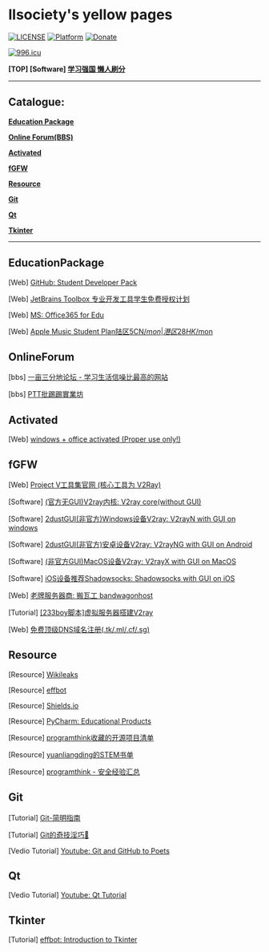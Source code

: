 # llsociety's yellow pages

[![LICENSE](https://img.shields.io/badge/license-CC0--1.0-green.svg)](LICENSE)
[![Platform](https://img.shields.io/badge/platform-win%20%7C%20osx%20%7C%20android%20%7C%20ios-lightgrey.svg)]()
[![Donate](https://img.shields.io/badge/Coffee-fee-ff69b4.svg)](https://www.paypal.me/dolor059)

<a href="https://996.icu"><img src="https://img.shields.io/badge/link-996.icu-red.svg" alt="996.icu"></a>

**[TOP] [Software] [学习强国 懒人刷分](https://github.com/fuck-xuexiqiangguo/Fuck-XueXiQiangGuo)**

______

## Catalogue:

__[Education Package](#EducationPackage)__

__[Online Forum(BBS)](#OnlineForum)__

__[Activated](#Activated)__

__[fGFW](#fGFW)__

__[Resource](#Resource)__

__[Git](#Git)__

__[Qt](#Qt)__

__[Tkinter](#Tkinter)__

__________

## EducationPackage

[Web] [GitHub: Student Developer Pack](https://education.github.com/pack)

[Web] [JetBrains Toolbox 专业开发工具学生免费授权计划](https://www.jetbrains.com/zh/student/)

[Web] [MS: Office365 for Edu](https://products.office.com/en-us/student/office-in-education?tab=students)

[Web] [Apple Music Student Plan陆区5CN$/mon|港区28HK$/mon](https://www.myunidays.com/CN/zh-CN/partners/applemusic/view/online)

## OnlineForum

[bbs] [一亩三分地论坛 - 学习生活信噪比最高的网站](https://www.1point3acres.com/bbs/)

[bbs] [PTT批踢踢實業坊](https://www.ptt.cc/bbs/index.html)

## Activated

[Web] [windows + office activated (Proper use only!)](https://v0v.bid/)

## fGFW

[Web] [Project V工具集官网 (核心工具为 V2Ray)](https://www.v2ray.com/)

[Software] [(官方无GUI)V2ray内核: V2ray core(without GUI)](https://github.com/v2ray/v2ray-core)

[Software] [2dustGUI(非官方)Windows设备V2ray: V2rayN with GUI on windows](https://github.com/2dust/v2rayN)

[Software] [2dustGUI(非官方)安卓设备V2ray: V2rayNG with GUI on Android](https://github.com/2dust/v2rayNG)

[Software] [(非官方GUI)MacOS设备V2ray: V2rayX with GUI on MacOS](https://github.com/Cenmrev/V2RayX)

[Software] [iOS设备推荐Shadowsocks: Shadowsocks with GUI on iOS](https://github.com/shadowsocks/shadowsocks-iOS)

[Web] [老牌服务器商: 搬瓦工 bandwagonhost](https://bandwagonhost.com/)

[Tutorial] [[233boy脚本]虚拟服务器搭建V2ray](https://233v2.com/post/1/)

[Web] [免费顶级DNS域名注册(.tk/.ml/.cf/.sg)](https://my.freenom.com/)

## Resource

[Resource] [Wikileaks](https://file.wikileaks.org/file/)

[Resource] [effbot](http://effbot.org/)

[Resource] [Shields.io](https://shields.io/)

[Resource] [PyCharm: Educational Products](https://www.jetbrains.com/education/?fromMenu)

[Resource] [programthink收藏的开源项目清单](https://github.com/programthink/opensource)

[Resource] [yuanliangding的STEM书单](https://github.com/yuanliangding/books)

[Resource] [programthink - 安全经验汇总](https://program-think.blogspot.com/2019/01/Security-Guide-for-Political-Activists.html)

## Git

[Tutorial] [Git-简明指南](http://rogerdudler.github.io/git-guide/index.zh.html)

[Tutorial] [Git的奇技淫巧🙈](https://github.com/521xueweihan/git-tips)

[Vedio Tutorial] [Youtube: Git and GitHub to Poets](https://www.youtube.com/playlist?list=PLRqwX-V7Uu6ZF9C0YMKuns9sLDzK6zoiV)

## Qt

[Vedio Tutorial] [Youtube: Qt Tutorial](https://www.youtube.com/watch?v=I96uPDifZ1w&list=PLGLfVvz_LVvQrqLpBB4Sfz7gxMN9shP6v)

## Tkinter

[Tutorial] [effbot: Introduction to Tkinter](http://effbot.org/tkinterbook/)
